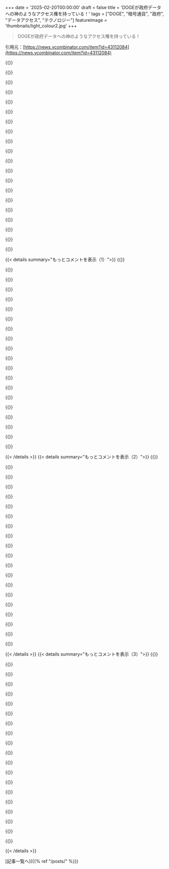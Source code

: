 +++
date = '2025-02-20T00:00:00'
draft = false
title = 'DOGEが政府データへの神のようなアクセス権を持っている！'
tags = ["DOGE", "暗号通貨", "政府", "データアクセス", "テクノロジー"]
featureimage = 'thumbnails/light_colour2.jpg'
+++

> DOGEが政府データへの神のようなアクセス権を持っている！

引用元：[https://news.ycombinator.com/item?id=43112084](https://news.ycombinator.com/item?id=43112084)

{{<matomeQuote body="リンク先が気になるね。明らかに何か不穏なことが起こっているっぽい。" userName="neonate" createdAt="2025-02-20T08:05:39" color="">}}

{{<matomeQuote body="僕も昔、特権アクセスがあった時があったけど、そんなのほんとにやばいよね。エンジニアでもデータを壊しちゃうことがあるし、最悪な結果を招く。アメリカ政府のデータは、ただの読み取り用のレプリカで十分だと思うよ。" userName="FigurativeVoid" createdAt="2025-02-20T15:27:12" color="#785bff">}}

{{<matomeQuote body="30年前のことだけど、間違ってPRODデータベースに入っちゃって大失敗したことを思い出す。テーブルを消去するコマンドを出してしまったんだ。それからすぐ反応があって復旧に数時間かかったよ。" userName="r00fus" createdAt="2025-02-20T17:46:40" color="#38d3d3">}}

{{<matomeQuote body="それって悪くないね。こういうことがあったら、何日もかけて修復できない会社が多いんじゃない？" userName="archon810" createdAt="2025-02-23T00:44:04" color="">}}

{{<matomeQuote body="そんなときは、エンジニアチームがレプリケーションの遅延を直してないことを祈るしかないね。" userName="raffraffraff" createdAt="2025-02-24T15:58:09" color="">}}

{{<matomeQuote body="政府の古いシステムはCOBOLで作られたりしているし、ただのデータベースとアプリケーションの区別があまりないんだよね。そういう環境だと、読み取り専用のアクセスを与えるのは難しいんだ。" userName="simpaticoder" createdAt="2025-02-20T19:10:18" color="">}}

{{<matomeQuote body="＞この技術は読み取り専用のアクセスを与えるのが不可能だってことはないよ。COBOLのシステムではVSAMファイルやDB2、IMSが使われていて、色んな方法で読み取り専用のアクセスを与えることができるんだ。" userName="skissane" createdAt="2025-02-20T21:05:55" color="#38d3d3">}}

{{<matomeQuote body="どちらにせよ、システムの設計次第だよね。綺麗に設計されてるのか、どんどん積み重なっただけのかは明らかじゃないし。" userName="simpaticoder" createdAt="2025-02-20T21:19:54" color="">}}

{{<matomeQuote body="データを得るのは長年の問題で、対策だってたくさんあるんだ。そんなに難しいシステムでない限り、既存のソリューションで何とかなると思うよ。" userName="skissane" createdAt="2025-02-20T21:37:11" color="#45d325">}}

{{<matomeQuote body="失礼だけど、用語を知らないからって知識がないわけじゃないよ。COBOLシステムをDB/2に接続したこともあるし、データフォーマットを理解するのが一番難しかったな。" userName="simpaticoder" createdAt="2025-02-20T21:51:36" color="">}}

{{<matomeQuote body="COBOLシステムをDB/2データベースに接続してたけど、データのフォーマット理解が一番難しかったわ。その後、ただデータへの読み取りアクセスを得るだけじゃなく、その意味を理解することにシフトしてるじゃん。古いCOBOLシステムはデータが何を意味するのか把握するのが難しいことが多くて、たとえCOBOLのコピー・ブックがあっても、そこには単一文字のコードがたくさんあって、意味を示すドキュメントが間違ってたりすることもあるんだよね。" userName="skissane" createdAt="2025-02-20T23:03:10" color="#45d325">}}

{{<matomeQuote body="システムにデータのカラムを追加するのに、平均で約2万時間かかるって言ってるけど、2万時間っていうのは一人がフルタイムで10年働く時間だよね。そんなシステムを短期間だけ見てたら、十分なプロジェクト数を目撃して、「平均」を把握することなんてそもそも無理だよ。" userName="heylook" createdAt="2025-02-20T23:04:23" color="">}}

{{<matomeQuote body="2万時間は一人がフルタイムで10年働く時間だよね。まぁ、20人でやれば6ヶ月、240人なら単一スプリントで済むかも。" userName="mh-" createdAt="2025-02-21T04:33:10" color="">}}

{{<matomeQuote body="これは善意の行為者を前提にしてるけど、実際はそうじゃないよ。" userName="neoromantique" createdAt="2025-02-20T21:29:36" color="">}}

{{<matomeQuote body="COBOLシステムで読み取り専用アクセスを実現できるのは確かなんだ。それは単に管理が怠ってるだけで、セキュリティが低い場合だね。" userName="kvakerok" createdAt="2025-02-20T19:24:50" color="">}}

{{<matomeQuote body="古いシステムはアップグレードが必要だけど、議会が分裂してるせいで、財政や実行を承認しないんだ。特に大企業や富裕層に税金を増やそうとは思わないからね。" userName="neycoda" createdAt="2025-02-22T14:56:24" color="">}}

{{<matomeQuote body="直接的なリスクを考えると、政府の何かに「ゴッドモード」を持ってたら、すぐに外国の情報機関や軍の標的になるよ。これに目を付けてるチームがいることは間違いないね。" userName="TrackerFF" createdAt="2025-02-20T18:43:05" color="#ff5733">}}

{{<matomeQuote body="中国やロシアのハッカーがDOGEのハッカーを笑ってる姿が想像できる。ウクライナにアドバイスするなら、これを逆手に取った方がいいかも。" userName="netsharc" createdAt="2025-02-20T22:03:22" color="#45d325">}}

{{<matomeQuote body="＞ 経験豊富なエンジニアでも、取り返しのつかないデータ損失などを引き起こす可能性がある。それが根本的な理由で、私たちは決してrootとしてログインしないんだ。実際、意図せずに取り返しのつかない損害を引き起こした管理者は多いと思うよ。ドラゴンの巣に急いで突っ込もうとする人は、必ず痛い目を見る。" userName="godelski" createdAt="2025-02-20T19:20:18" color="#785bff">}}

{{<matomeQuote body="C言語で出力ファイル名が詰まったバグのことを覚えてる。取り扱うフォルダーに出力ファイルがあったことがあって、それは無害に見えるけど、出力ファイルに「?」や「*」が含まれてたら、これを消すのが大変だったよ。" userName="amy214" createdAt="2025-02-21T00:13:56" color="">}}

{{< details summary="もっとコメントを表示（1）">}}
{{<matomeQuote body="自分もクラウドアカウントにフル管理権限を与えられたことがあるけど、すぐに普通のユーザーに切り替えたのが良かった。ブレイクグラスアクセスは重要だけど、普段の権限としては不要だと思う。＞”DOGEチームが必要なのはクエリ用のリードレプリカだけじゃないかな。”　限られたリードアクセスで足りるはず。それ以上のアクセスがあるのは、ちゃんとデータをクエリする以上のことをしたいからだろうね。" userName="manfre" createdAt="2025-02-20T19:21:20" color="#785bff">}}

{{<matomeQuote body="全ての権限を与えられる職場は本当に嫌だわ。もし問題が起きた時に、トレースやログがしっかりしてないと、誰が原因か特定しにくいし、責任感や疑念もあやふやになるよ。" userName="cratermoon" createdAt="2025-02-20T15:35:21" color="#45d325">}}

{{<matomeQuote body="適切な制限は組織の規模や勢いに依存するよね。製品開発に多くの時間をかける前に、ガードを整えるのが簡単じゃないから、リスクとリターンを正直に考えるべきだと思うけど、実際にはリスクが現実になるまで考えないことが多いよね。" userName="TransAtlToonz" createdAt="2025-02-20T15:57:13" color="">}}

{{<matomeQuote body="そこからは数々の恐怖の話があるよ。DBをロックダウンした時に、ほとんどの人が使っているSQLサーバークライアントでしかロックしてなくて、他のクライアントではまだアクセスできたというオチがついた。" userName="FigurativeVoid" createdAt="2025-02-20T15:41:41" color="">}}

{{<matomeQuote body="私の好きなセキュリティのアンチパターンだ！主なドアをロックするのに、窓を全開にしている。" userName="cratermoon" createdAt="2025-02-20T18:33:17" color="">}}

{{<matomeQuote body="リスクだけじゃなくて、経験豊富なデータベース管理者がいないことを示してるね。スタートアップなら一人だけのこともあるけど、それでもゼロよりはマシだ。" userName="justin66" createdAt="2025-02-20T16:47:43" color="">}}

{{<matomeQuote body="もう一つ考えたけど、それが怠慢なアプリケーション開発につながるよね。プロダクションでの介入が何度も必要になるなら、それを安全にやるための機能を作るべきだよ。" userName="FigurativeVoid" createdAt="2025-02-20T15:43:44" color="">}}

{{<matomeQuote body="実際に”Move fast and break things”と言いつつ、物を壊すことに集中しているところで働いたことがある。バグを直さず、“データベースの修正でいいや”という状況があったことがあるよ。" userName="Tobani" createdAt="2025-02-20T17:15:06" color="">}}

{{<matomeQuote body="その通り！良いアクセスコントロールがあって、必要のないものにアクセスできない状況が自分自身を守ることにつながるし、データそのものを守ることにもなるから重要だね。" userName="JohnFen" createdAt="2025-02-20T16:57:23" color="#ff33a1">}}

{{<matomeQuote body="Metaは特定のビジネス目的と管理者の承認が必要な形にして、グラフデータへのアクセスを完全に制限したんだよね。" userName="alsoforgotmypwd" createdAt="2025-02-20T17:54:39" color="">}}

{{<matomeQuote body="そもそも、彼らにリードアクセスがある必要があるのか？法律を作った議会に選ばれてもいない民間人が私たちのデータにアクセスするのはおかしいって話だよ。" userName="neycoda" createdAt="2025-02-22T14:54:34" color="#ff5733">}}

{{<matomeQuote body="最終的には誰かにルート権限がある。この場合、合衆国では明らかに大統領だよ。実行権限は大統領にあり、彼がエージェントを任命する権利がある。この状況は法律的に間違ってはいないと思う。現状から見れば、コングレスが“大統領がX、Y、Zにルートアクセスできない”って法律を作らない限り、自由なんだ。" userName="erulabs" createdAt="2025-02-20T20:46:20" color="#785bff">}}

{{<matomeQuote body="権力は役職にある。でも、その間には重要だけど微妙な違いがあるんだよね。" userName="Rapzid" createdAt="2025-02-20T23:26:08" color="">}}

{{<matomeQuote body="トランプがボタンを押して世界を吹き飛ばせるのも問題だけど、それをさせるシステムを作るのはバカげてる。つまり、面白い冗談を言った人に神のパワーを与えるのも同じ話だよね。" userName="netsharc" createdAt="2025-02-20T22:09:54" color="">}}

{{<matomeQuote body="事故を防ぐことと摩擦を減らすことのバランスが大事なんだ。一人に“神のモード”を与えるのがそんなに悪いわけじゃない。" userName="Zefiroj" createdAt="2025-02-20T19:18:56" color="">}}

{{<matomeQuote body="個人的には、コンピューティングやサイバネティクスがもたらす生産性と効率の向上が、反社会的なエリートによって常に汚されやすいことが悲しいと思う。官僚制は共通の利益だし、最先端のシステム工学を適用するのはみんなの利益になるはずだ。" userName="eecc" createdAt="2025-02-20T10:49:06" color="#785bff">}}

{{<matomeQuote body="もちろん、そうとは限らない。Digital Serviceや18Fは、アメリカの官僚制に新しいシステム工学を適用するいい例だと思う。ただ、今回の政権が一つの反社会的エリートに押しつぶされただけだよ。" userName="sanderjd" createdAt="2025-02-20T13:29:51" color="">}}

{{<matomeQuote body="残念ながら、これは一つとは限らないよ。もはや単なる乗っ取りではなく、その政権が持っていたイデオロギーの必然的な進行なんだ。" userName="lenerdenator" createdAt="2025-02-20T14:44:32" color="#38d3d3">}}

{{<matomeQuote body="トランプはDOGEを作ろうとして、議会に止められた。それで、既存の部署を取って、全部の人を排除して、役割を変えて、州を移し、名前を変えたんだ。DOGEはUSDCとは言えない、ただそれの皮をかぶってるだけだよ。" userName="JohnHaugeland" createdAt="2025-02-20T14:55:33" color="">}}

{{<matomeQuote body="＞トランプはDOGEを作ろうとしたけど、議会に叩かれたって？そんなのないよ。就任日にDOGEを定める大統領令にサインしたし、これは彼の移行チームの弁護士が前もって用意してたんだ。議会に頼らずに進めることを狙ってたのさ。" userName="skissane" createdAt="2025-02-20T22:00:40" color="#45d325">}}


{{< /details >}}
{{< details summary="もっとコメントを表示（2）">}}
{{<matomeQuote body="＞共和党がDOGEのための法案を出したけど、トランプもそれが通ると思ってなかったんじゃないかな。ただ注目を集めるためにやっただけだよ。" userName="jrs235" createdAt="2025-02-21T15:14:30" color="">}}

{{<matomeQuote body="＞正直、コンピュータとサイバネティクスがもたらす生産性向上は羨ましいんだけど、彼らはランダムに人を解雇してるだけに見える。もっと効率的にする方法があるだろうに。" userName="justin66" createdAt="2025-02-20T12:39:14" color="">}}

{{<matomeQuote body="＞あの解雇はランダムじゃなくて、新入社員をほぼ全員解雇する方針なんだ。新入社員は保護が少ないからね。" userName="jcranmer" createdAt="2025-02-20T14:39:47" color="">}}

{{<matomeQuote body="＞新入社員だけじゃなくて、昇進や移動した人も解雇されてるんだ。リスクのある人から切ってるんだよ。" userName="theossuary" createdAt="2025-02-20T14:52:57" color="">}}

{{<matomeQuote body="＞お前は何を考えてるんだ？何千人もの人が家族を支えるために頑張ってるんだぞ。その冗談がどういうことか、分かってるのか？" userName="heylook" createdAt="2025-02-20T23:25:22" color="#45d325">}}

{{<matomeQuote body="＞ランダムじゃないよ。全ての閉鎖した部署はElmoの物件を調査してたんだ。" userName="theshrike79" createdAt="2025-02-20T12:58:20" color="">}}

{{<matomeQuote body="＞私は官僚を削減することに賛成だけど、現政権のやり方は最悪だと思う。キチンとした調査もないし、公の支持を失うだろうな。" userName="DAGdug" createdAt="2025-02-20T14:38:55" color="">}}

{{<matomeQuote body="いや、そんなことはあり得ないと思う。Elonが利己的な動機でやってることに気にしないし、彼らの行動には支持してる。ただ人をどんどん解雇して、予算を削減してほしい。ウクライナには興味ないし、これ以上お金を出したくない。前の政権より今の方が早く終わるといいな。関税は良くないけど、所得税が無くなれば受け入れられる。今のところ、DOGEとTrumpは私の期待通り。1年後にまた見に来るよ。" userName="mostertoaster" createdAt="2025-02-20T21:29:08" color="">}}

{{<matomeQuote body="家族に早く税金を申告するように伝えた。還付金を期待してるなら、早くやるべき。" userName="cratermoon" createdAt="2025-02-20T15:44:48" color="">}}

{{<matomeQuote body="忠実な仲間で埋めるつもりだと思う。これが「ステージ1」だと思う。" userName="mrayycombi" createdAt="2025-02-20T12:55:54" color="">}}

{{<matomeQuote body="＞官僚機構は共通の利益だ<br>官僚機構は人間の組織で、みんなと同じ動機、バイアス、インセンティブがある。公共の利益のために彼らを監視し、責任を持たせる必要がある。政権とDOGEは公の利益と必ずしも一致してない。現在、両者の対立が良い均衡に導くことを願うしかない。" userName="Gormo" createdAt="2025-02-20T16:34:22" color="#ff5c5c">}}

{{<matomeQuote body="＞官僚機構は人間の組織で、同じ動機、バイアス、インセンティブがある<br>政府とビジネスではバイアスやインセンティブは違う。政府の仕事の魅力は国に奉仕できることと、社会的利益をもたらす行動を取ることで得られる報酬。DOGE/Trumpがこの均衡を攻撃していることは確かだ。" userName="whymeogod" createdAt="2025-02-20T17:06:12" color="">}}

{{<matomeQuote body="政府のシステムは主に安全、信頼性、耐久性が求められる。最先端の技術は、これら全てを兼ね備えていることは少ない。" userName="croes" createdAt="2025-02-20T13:35:04" color="">}}

{{<matomeQuote body="官僚機構は人間の側面があって、裁量や独自の状況への認識ができるから「共通の利益」なんだ。テクノロジーを活用しつつ、これらの人間的な能力を強化することが課題。そうしないと信頼が崩れ、分断が生まれる。" userName="ideashower" createdAt="2025-02-20T13:35:51" color="">}}

{{<matomeQuote body="選挙で選ばれてない官僚が、首長より権力を持つのはおかしいと思うんだよね。仮にトランプが官庁に生涯職のリーダーを置いて、次のプログレッシブな大統領と対立したらどうなるか考えてみてほしい。" userName="dionian" createdAt="2025-02-20T14:30:15" color="">}}

{{<matomeQuote body="そんなに権力持ってないよ。これを言ってる人は嘘をついてる。アメリカの政府は三権分立に基づいてるし、法律が定める範囲内で機能してる。今の混乱は、法律を守れって言ってる人と守らない人の間の衝突だよ。" userName="acdha" createdAt="2025-02-20T15:37:57" color="#ff5c5c">}}

{{<matomeQuote body="法が破られてるのに憲法の話をするのは面白いよな。資金は選挙で選ばれてない連中が一方的に解約してる。国会が財政権を持ってるのに、そのことをわざと無視してるみたいで、きちんとおかしい。" userName="JohnMakin" createdAt="2025-02-20T16:23:00" color="">}}

{{<matomeQuote body="官僚はリスクを避ける傾向があるから、外部から介入がなければ、いつも通りのやり方を貫こうとするんだよ。" userName="bdd8f1df777b" createdAt="2025-02-20T13:28:23" color="">}}

{{<matomeQuote body="誰もが政府や官僚がどこかで非効率的だって知ってるよね。でも、大きなレガシーシステムの扱い方を間違えるのはよくない。急いで物事を進めようとするから問題が起こる。もっと時間をかけて分析や整理をしてから移行すればいいのに。" userName="agumonkey" createdAt="2025-02-20T14:44:03" color="">}}

{{<matomeQuote body="＞ 政府や官僚は非効率的だというけれど<br>そもそも政府の非効率は特長なんだよ。政府はあらゆる段階でチェックとバランスが必要だからね。それに、完璧に効率的な政府は独裁制だってことだ。" userName="jjav" createdAt="2025-02-21T08:35:35" color="#ff33a1">}}


{{< /details >}}
{{< details summary="もっとコメントを表示（3）">}}
{{<matomeQuote body="それって問題なのか？そうじゃない気もする。一般的に、政府には安定性と予測可能性が求められるから、長期的に見てそうあるべきなんだ。" userName="alistairSH" createdAt="2025-02-20T14:13:00" color="">}}

{{<matomeQuote body="官僚は腐敗の集中を効率的に行うための手段。腐敗した決定を下す場面に最適なんだ。革命家たちはこれらに潜入して、自分たちの目的を隠して実行するから、結局混沌を生むことになる。" userName="sebastianconcpt" createdAt="2025-02-21T12:03:06" color="">}}

{{<matomeQuote body="確かに、無知な反証を無視しているならそうなるね。官僚制は必ずしも社会にとって悪いわけじゃない。むしろ、悪いことを抑える役目もある。でも、時が経つにつれて、法律が多すぎるとマイナスに働くこともあるよね。" userName="ffsm8" createdAt="2025-02-20T11:39:35" color="#45d325">}}

{{<matomeQuote body="このシステムに関する悪い話、経済の持続不可能性や今回の件は、未来永劫の問題だと思う。" userName="analog31" createdAt="2025-02-20T12:59:02" color="">}}

{{<matomeQuote body="＞”官僚制は公共の福祉”<br>そうは思わなかった。私には官僚制は非効率の象徴に見える。今は高度な自動化があるから、構造化されたルールベースのシステムがあれば、官僚はいらない。例外や道徳的な問題は分かるけど、できる限り道徳的に官僚を取り除くべきだと思う。" userName="kmlx" createdAt="2025-02-20T15:20:28" color="">}}

{{<matomeQuote body="確かにそうだけど、非常に懸念される事態だね。理論では、法律や政策は選ばれた官僚や専門家が作り、官僚はただ実行するだけ。でも実際には、官僚がルールを解釈し、修正し、時には形を変えることもある。これが非効率や無駄に繋がることが多い。" userName="kmlx" createdAt="2025-02-20T16:43:51" color="#785bff">}}

{{<matomeQuote body="たとえこの意見が正しいとしても、無謀に物事を壊すことには実際に人々にコストがかかる。それが政府の”非効率”の一因でもある。みんなにサービスを提供し、可能な限りダウンタイムを少なくする責任があるから。" userName="mikeyouse" createdAt="2025-02-20T15:29:33" color="">}}

{{<matomeQuote body="＞”官僚制は無謀で有害な混乱を防ぐために存在する”<br>官僚制の反対が無謀な破壊だという前提だけど、官僚制自身が引き起こす害もあるよ。遅い政府の手続き、冗長な承認、古くなったルールは時間やお金、場合によっては命を無駄にしている。民間企業が数秒でグローバルな取引を処理できるのに、基本的な許可を得るのに数ヶ月かかるのはなぜ？ もし官僚が安定を保証するなら、なぜしばしば失敗するの？政府の閉鎖やDMVの待ち時間、福祉の管理ミスは「ダウンタイムゼロ」を叫ばないよ。" userName="kmlx" createdAt="2025-02-20T16:49:33" color="#ff33a1">}}

{{<matomeQuote body="この状況により、「隠すものがない」派の人たちが、政府や他の団体による個人データの収集と保管をより厳しく scrutinize する必要性を理解するきっかけになるといいな。ルールや規則、バランスがあっても、結局、信頼できない人が”ルート”で全部飛び越えてくる可能性がある。" userName="gattr" createdAt="2025-02-20T14:24:26" color="#ff5733">}}

{{<matomeQuote body="＞”隠すものがない”論は、将来何を隠すべきなのか分からないという重要な点を見逃している。初めから何でも隠すべきだし、情報が必要な理由と他の情報からの隔離方法を立証する責任は各行為者にある。" userName="duped" createdAt="2025-02-20T15:06:47" color="">}}

{{<matomeQuote body="”隠すものがないから大丈夫”って言ってる人たちはこれを喜んでるけど、実際の問題には無関心だよね。" userName="nerdponx" createdAt="2025-02-20T14:54:22" color="">}}

{{<matomeQuote body="”隠すものがない”っていうのが政治的立場と結びついてるって考える根拠はあるの？おそらく半分は左の人たちで、新しい政権に批判的だと思うけど。" userName="ToValueFunfetti" createdAt="2025-02-20T17:03:14" color="">}}

{{<matomeQuote body="極端な意見は両方にいるし、そういう人たちの間で共通するのは怠惰だね。" userName="JumpCrisscross" createdAt="2025-02-20T17:11:37" color="">}}

{{<matomeQuote body="極端な意見を持つ人ほど隠すものがある可能性が高いと思う。特に極左は過去の迫害をよく知ってるし、極右も情報機関に対して懐疑的だから。やっぱり中間層は制度とか現状を信頼しやすいみたい。" userName="ToValueFunfetti" createdAt="2025-02-20T19:04:30" color="#38d3d3">}}

{{<matomeQuote body="政治のスペクトラムとはあまり関係ないと思う。データプライバシーの考え方は育ちや教育の影響が大きいんじゃないかな。" userName="johnnyanmac" createdAt="2025-02-20T23:11:31" color="">}}

{{<matomeQuote body="実生活では、政治的な立場に関わらず人々は”隠すものがない”と”どうせ政府には個人情報が知られてる”の中間の意見を持ってるよ。ネットではみんなが政争みたいに見せるけどね。" userName="nyeah" createdAt="2025-02-21T13:13:16" color="">}}

{{<matomeQuote body="実際に痛い目にあったら彼らも気にするだろうね。" userName="nyeah" createdAt="2025-02-20T17:05:27" color="">}}

{{<matomeQuote body="メディアが「いい感じだ」って伝えるから、痛い目にあっても気付かないだろうね。" userName="chrz" createdAt="2025-02-20T18:21:59" color="">}}

{{<matomeQuote body="その人たちには、保険会社がデータで損させるって言うのが一番響くかも。" userName="flycaliguy" createdAt="2025-02-20T18:59:14" color="">}}

{{<matomeQuote body="完全に重なるわけじゃないと思うけど、ナショナルセキュリティを支持してる民主党もいたからね。" userName="phreeza" createdAt="2025-02-20T19:23:00" color="">}}


{{< /details >}}


[記事一覧へ]({{% ref "/posts/" %}})
